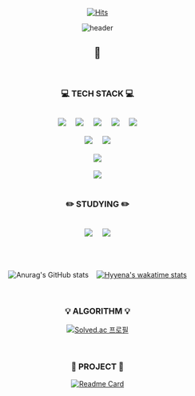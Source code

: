 <!--
**Hyyena/Hyyena** is a ✨ _special_ ✨ repository because its `README.md` (this file) appears on your GitHub profile.

Here are some ideas to get you started:

- 🔭 I’m currently working on ...
- 🌱 I’m currently learning ...
- 👯 I’m looking to collaborate on ...
- 🤔 I’m looking for help with ...
- 💬 Ask me about ...
- 📫 How to reach me: ...
- 😄 Pronouns: ...
- ⚡ Fun fact: ...
-->

<div align="center">
  
[![Hits](https://hits.seeyoufarm.com/api/count/incr/badge.svg?url=https%3A%2F%2Fgithub.com%2FHyyena&count_bg=%23937DC2&title_bg=%23C689C6&icon=github.svg&icon_color=%23E7E7E7&title=Hits&edge_flat=false)](https://hits.seeyoufarm.com)
  
![header](https://capsule-render.vercel.app/api?type=waving&color=auto&height=300&section=header&text=Hyeonwoo%20Cheon&fontSize=90&animation=twinkling)

## 👋
  
</br>

### 💻 TECH STACK 💻

</br>

<img src="https://img.shields.io/badge/Python-3776AB?style=for-the-badge&logo=Python&logoColor=white"/>
&nbsp;
&nbsp;
<img src="https://img.shields.io/badge/Java-007396?style=for-the-badge&logo=Java&logoColor=white"/>
&nbsp;
&nbsp;
<img src="https://img.shields.io/badge/JavaScript-F7DF1E?style=for-the-badge&logo=JavaScript&logoColor=white"/>
&nbsp;
&nbsp;
<img src="https://img.shields.io/badge/HTML5-E34F26?style=for-the-badge&logo=HTML5&logoColor=white"/>
&nbsp;
&nbsp;
<img src="https://img.shields.io/badge/CSS3-1572B6?style=for-the-badge&logo=CSS3&logoColor=white"/>

</br>
</br>

<img src="https://img.shields.io/badge/Node.js-339933?style=for-the-badge&logo=Node.js&logoColor=white"/>
&nbsp;
&nbsp;
<img src="https://img.shields.io/badge/FastAPI-009688?style=for-the-badge&logo=FastAPI&logoColor=white"/>

</br>
</br>

<img src="https://img.shields.io/badge/MongoDB-47A248?style=for-the-badge&logo=MongoDB&logoColor=white"/>

</br>
</br>

<img src="https://img.shields.io/badge/PyTorch-EE4C2C?style=for-the-badge&logo=PyTorch&logoColor=white"/>

</br>
</br>

### ✏️ STUDYING ✏️

</br>

<img src="https://img.shields.io/badge/Java-007396?style=for-the-badge&logo=Java&logoColor=white"/>
&nbsp;
&nbsp;
<img src="https://img.shields.io/badge/Spring-6DB33F?style=for-the-badge&logo=Spring&logoColor=white"/>

</br>
</br>
</br>
</br>

![Anurag's GitHub stats](https://github-readme-stats.vercel.app/api?username=Hyyena&show_icons=true&theme=cobalt&count_private=true)
&nbsp;
&nbsp;[![Hyyena's wakatime stats](https://github-readme-stats.vercel.app/api/wakatime?username=Hyyena&theme=cobalt)](https://github.com/anuraghazra/github-readme-stats)
<!-- &nbsp;
&nbsp;
[![Top Langs](https://github-readme-stats.vercel.app/api/top-langs/?username=Hyyena&layout=compact&langs_count=8&theme=cobalt)](https://github.com/anuraghazra/github-readme-stats) -->

</br>

### 💡 ALGORITHM 💡

[![Solved.ac
프로필](http://mazassumnida.wtf/api/v2/generate_badge?boj=sjtxm11)](https://solved.ac/sjtxm11)

</br>

### 🎉 PROJECT 🎉

[![Readme Card](https://github-readme-stats.vercel.app/api/pin/?username=AIHub-Cinemaster&repo=movie-recommendation-web-back&theme=material-palenight)](https://github.com/anuraghazra/github-readme-stats)

</div>
